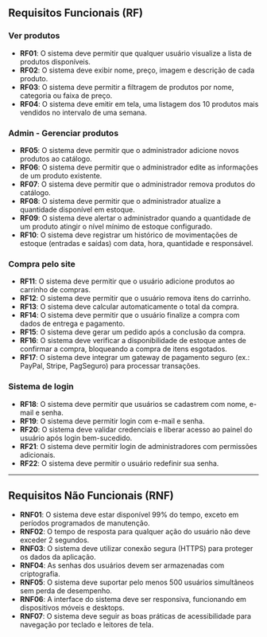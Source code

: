 ## Requisitos Funcionais (RF)

### Ver produtos

- **RF01**: O sistema deve permitir que qualquer usuário visualize a lista de produtos disponíveis.
- **RF02**: O sistema deve exibir nome, preço, imagem e descrição de cada produto.
- **RF03**: O sistema deve permitir a filtragem de produtos por nome, categoria ou faixa de preço.
- **RF04**: O sistema deve emitir em tela, uma listagem dos 10 produtos mais vendidos no intervalo de uma semana.

### Admin - Gerenciar produtos

- **RF05**: O sistema deve permitir que o administrador adicione novos produtos ao catálogo.
- **RF06**: O sistema deve permitir que o administrador edite as informações de um produto existente.
- **RF07**: O sistema deve permitir que o administrador remova produtos do catálogo.
- **RF08**: O sistema deve permitir que o administrador atualize a quantidade disponível em estoque.
- **RF09**: O sistema deve alertar o administrador quando a quantidade de um produto atingir o nível mínimo de estoque configurado.
- **RF10**: O sistema deve registrar um histórico de movimentações de estoque (entradas e saídas) com data, hora, quantidade e responsável.

### Compra pelo site

- **RF11**: O sistema deve permitir que o usuário adicione produtos ao carrinho de compras.
- **RF12**: O sistema deve permitir que o usuário remova itens do carrinho.
- **RF13**: O sistema deve calcular automaticamente o total da compra.
- **RF14**: O sistema deve permitir que o usuário finalize a compra com dados de entrega e pagamento.
- **RF15**: O sistema deve gerar um pedido após a conclusão da compra.
- **RF16**: O sistema deve verificar a disponibilidade de estoque antes de confirmar a compra, bloqueando a compra de itens esgotados.
- **RF17**: O sistema deve integrar um gateway de pagamento seguro (ex.: PayPal, Stripe, PagSeguro) para processar transações.

### Sistema de login

- **RF18**: O sistema deve permitir que usuários se cadastrem com nome, e-mail e senha.
- **RF19**: O sistema deve permitir login com e-mail e senha.
- **RF20**: O sistema deve validar credenciais e liberar acesso ao painel do usuário após login bem-sucedido.
- **RF21**: O sistema deve permitir login de administradores com permissões adicionais.
- **RF22**: O sistema deve permitir o usuário redefinir sua senha.

---

## Requisitos Não Funcionais (RNF)

- **RNF01**: O sistema deve estar disponível 99% do tempo, exceto em períodos programados de manutenção.
- **RNF02**: O tempo de resposta para qualquer ação do usuário não deve exceder 2 segundos.
- **RNF03**: O sistema deve utilizar conexão segura (HTTPS) para proteger os dados da aplicação.
- **RNF04**: As senhas dos usuários devem ser armazenadas com criptografia.
- **RNF05**: O sistema deve suportar pelo menos 500 usuários simultâneos sem perda de desempenho.
- **RNF06**: A interface do sistema deve ser responsiva, funcionando em dispositivos móveis e desktops.
- **RNF07**: O sistema deve seguir as boas práticas de acessibilidade para navegação por teclado e leitores de tela.
